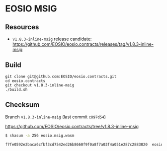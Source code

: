 # EOSIO MSIG

## Resources

- `v1.8.3-inline-msig` release candidate: https://github.com/EOSIO/eosio.contracts/releases/tag/v1.8.3-inline-msig

## Build

```
git clone git@github.com:EOSIO/eosio.contracts.git
cd eosio.contracts
git checkout v1.8.3-inline-msig
./build.sh
```

## Checksum

Branch `v1.8.3-inline-msig` (last commit `c097d54`)

https://github.com/EOSIO/eosio.contracts/tree/v1.8.3-inline-msig

```bash
$ shasum -a 256 eosio.msig.wasm

f7fe0592e2baca6cfbf3cd7542ed26b8660f9f0a8f7a03f4a051e287c2883020  eosio.msig.wasm
```
